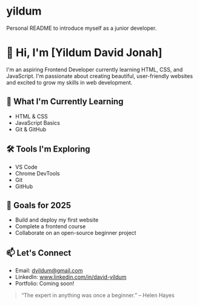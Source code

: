 # yildum
Personal README to introduce myself as a junior developer.
# 👋 Hi, I'm [Yildum David Jonah]

I'm an aspiring Frontend Developer currently learning HTML, CSS, and JavaScript. I'm passionate about creating beautiful, user-friendly websites and excited to grow my skills in web development.

## 🌱 What I'm Currently Learning
- HTML & CSS
- JavaScript Basics
- Git & GitHub

## 🛠 Tools I'm Exploring
- VS Code
- Chrome DevTools
- Git
- GitHub

## 🎯 Goals for 2025
- Build and deploy my first website
- Complete a frontend course
- Collaborate on an open-source beginner project

## 📫 Let's Connect
- Email: dyildum@gmail.com
- LinkedIn: www.linkedin.com/in/david-yildum
- Portfolio: Coming soon!

> “The expert in anything was once a beginner.” – Helen Hayes

